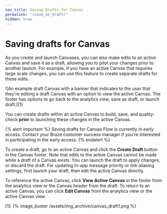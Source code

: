 ```yaml
---
nav_title: Saving Drafts for Canvas
permalink: "/save_as_draft/"
hidden: true
---
```


# Saving drafts for Canvas

As you create and launch Canvases, you can also make edits to an active Canvas and save it as a draft, allowing you to pilot your changes prior to another launch. For example, if you have an active Canvas that requires large scale changes, you can use this feature to create separate drafts for these edits. 

![An example draft Canvas with a banner that indicates to the user that they're editing a draft Canvas with an option to view the active Canvas. The footer has options to go back to the analytics view, save as draft, or launch draft.][1]

You can create drafts within an active Canvas to build, save, and quality-check **prior** to launching these changes in the active Canvas.

{% alert important %}
Saving drafts for Canvas Flow is currently in early access. Contact your Braze customer success manager if you're interested in participating in the early access.
{% endalert %}

To create a draft, go to an active Canvas and click the **Create Draft** button in the Canvas footer. Note that edits to the active Canvas cannot be made while a draft of a Canvas exists. You can launch the draft to apply changes, or discard the draft. For updating in-app message priority or link aliasing settings, first launch your draft, then edit the active Canvas directly.

To reference the active Canvas, click **View Active Canvas** in the footer from the analytics view or the Canvas header from the draft. To return to an active Canvas, you can click **Edit Canvas** from the analytics view or the active Canvas view.

[1]: {% image_buster /assets/img_archive/canvas_draft1.png %}